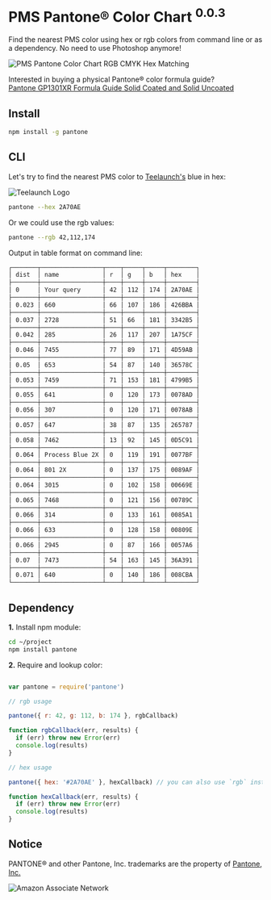 
# PMS Pantone® Color Chart <sup>0.0.3</sup>

Find the nearest PMS color using hex or rgb colors from command line or as a dependency.  No need to use Photoshop anymore!

![PMS Pantone Color Chart RGB CMYK Hex Matching](https://d33304ifi1rp4s.cloudfront.net/img/pms-pantone-color-chart-matching.png "PMS Pantone Color Chart RGB CMYK Hex Matching")

Interested in buying a physical Pantone® color formula guide?<br />
[Pantone GP1301XR Formula Guide Solid Coated and Solid Uncoated](http://www.amazon.com/gp/product/B007X7W3P8/ref=as_li_qf_sp_asin_tl?ie=UTF8&tag=aell-20&linkCode=as2&camp=1789&creative=9325&creativeASIN=B007X7W3P8")

## Install

```bash
npm install -g pantone
```


## CLI

Let's try to find the nearest PMS color to [Teelaunch's][2] blue in hex:

![Teelaunch Logo](https://d33304ifi1rp4s.cloudfront.net/img/teelaunch-logo.png "Teelaunch Logo")

```bash
pantone --hex 2A70AE
```

Or we could use the rgb values:

```bash
pantone --rgb 42,112,174
```

Output in table format on command line:

```bash
┌───────┬─────────────────┬────┬─────┬─────┬────────┐
│ dist  │ name            │ r  │ g   │ b   │ hex    │
├───────┼─────────────────┼────┼─────┼─────┼────────┤
│ 0     │ Your query      │ 42 │ 112 │ 174 │ 2A70AE │
├───────┼─────────────────┼────┼─────┼─────┼────────┤
│ 0.023 │ 660             │ 66 │ 107 │ 186 │ 426BBA │
├───────┼─────────────────┼────┼─────┼─────┼────────┤
│ 0.037 │ 2728            │ 51 │ 66  │ 181 │ 3342B5 │
├───────┼─────────────────┼────┼─────┼─────┼────────┤
│ 0.042 │ 285             │ 26 │ 117 │ 207 │ 1A75CF │
├───────┼─────────────────┼────┼─────┼─────┼────────┤
│ 0.046 │ 7455            │ 77 │ 89  │ 171 │ 4D59AB │
├───────┼─────────────────┼────┼─────┼─────┼────────┤
│ 0.05  │ 653             │ 54 │ 87  │ 140 │ 36578C │
├───────┼─────────────────┼────┼─────┼─────┼────────┤
│ 0.053 │ 7459            │ 71 │ 153 │ 181 │ 4799B5 │
├───────┼─────────────────┼────┼─────┼─────┼────────┤
│ 0.055 │ 641             │ 0  │ 120 │ 173 │ 0078AD │
├───────┼─────────────────┼────┼─────┼─────┼────────┤
│ 0.056 │ 307             │ 0  │ 120 │ 171 │ 0078AB │
├───────┼─────────────────┼────┼─────┼─────┼────────┤
│ 0.057 │ 647             │ 38 │ 87  │ 135 │ 265787 │
├───────┼─────────────────┼────┼─────┼─────┼────────┤
│ 0.058 │ 7462            │ 13 │ 92  │ 145 │ 0D5C91 │
├───────┼─────────────────┼────┼─────┼─────┼────────┤
│ 0.064 │ Process Blue 2X │ 0  │ 119 │ 191 │ 0077BF │
├───────┼─────────────────┼────┼─────┼─────┼────────┤
│ 0.064 │ 801 2X          │ 0  │ 137 │ 175 │ 0089AF │
├───────┼─────────────────┼────┼─────┼─────┼────────┤
│ 0.064 │ 3015            │ 0  │ 102 │ 158 │ 00669E │
├───────┼─────────────────┼────┼─────┼─────┼────────┤
│ 0.065 │ 7468            │ 0  │ 121 │ 156 │ 00789C │
├───────┼─────────────────┼────┼─────┼─────┼────────┤
│ 0.066 │ 314             │ 0  │ 133 │ 161 │ 0085A1 │
├───────┼─────────────────┼────┼─────┼─────┼────────┤
│ 0.066 │ 633             │ 0  │ 128 │ 158 │ 00809E │
├───────┼─────────────────┼────┼─────┼─────┼────────┤
│ 0.066 │ 2945            │ 0  │ 87  │ 166 │ 0057A6 │
├───────┼─────────────────┼────┼─────┼─────┼────────┤
│ 0.07  │ 7473            │ 54 │ 163 │ 145 │ 36A391 │
├───────┼─────────────────┼────┼─────┼─────┼────────┤
│ 0.071 │ 640             │ 0  │ 140 │ 186 │ 008CBA │
└───────┴─────────────────┴────┴─────┴─────┴────────┘
```


## Dependency

**1.** Install npm module:

```bash
cd ~/project
npm install pantone
```

**2.** Require and lookup color:

```js

var pantone = require('pantone')

// rgb usage

pantone({ r: 42, g: 112, b: 174 }, rgbCallback)

function rgbCallback(err, results) {
  if (err) throw new Error(err)
  console.log(results)
}

// hex usage

pantone({ hex: '#2A70AE' }, hexCallback) // you can also use `rgb` instead of `hex`

function hexCallback(err, results) {
  if (err) throw new Error(err)
  console.log(results)
}
```


## Notice

PANTONE® and other Pantone, Inc. trademarks are the property of [Pantone, Inc.][1]

[1]: http://www.pantone.com/
[2]: https://teelaunch.com

![Amazon Associate Network](http://www.assoc-amazon.com/e/ir?t=aell-20&l=as2&o=1&a=B007X7W3P8 "")

